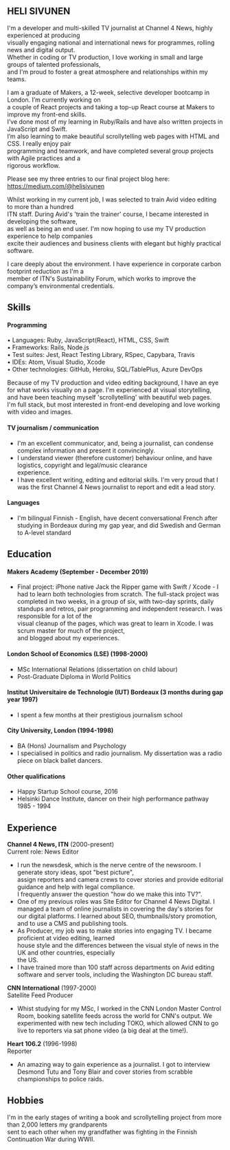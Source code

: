 ## HELI SIVUNEN

I'm a developer and multi-skilled TV journalist at Channel 4 News, highly experienced at producing  
visually engaging national and international news for programmes, rolling news and digital output.  
Whether in coding or TV production, I love working in small and large groups of talented professionals,  
and I'm proud to foster a great atmosphere and relationships within my teams.  

I am a graduate of Makers, a 12-week, selective developer bootcamp in London. I’m currently working on  
a couple of React projects and taking a top-up React course at Makers to improve my front-end skills.  
I’ve done most of my learning in Ruby/Rails and have also written projects in JavaScript and Swift.  
I’m also learning to make beautiful scrollytelling web pages with HTML and CSS. I really enjoy pair  
programming and teamwork, and have completed several group projects with Agile practices and a  
rigorous workflow.  

Please see my three entries to our final project blog here: https://medium.com/@helisivunen

Whilst working in my current job, I was selected to train Avid video editing to more than a hundred  
ITN staff. During Avid's 'train the trainer' course, I became interested in developing the software,  
as well as being an end user. I'm now hoping to use my TV production experience to help companies  
excite their audiences and business clients with elegant but highly practical software.  

I care deeply about the environment. I have experience in corporate carbon footprint reduction as I'm a  
member of ITN's Sustainability Forum, which works to improve the company’s environmental credentials.

## Skills

#### Programming

•	Languages: Ruby, JavaScript(React), HTML, CSS, Swift  
•	Frameworks: Rails, Node.js  
•	Test suites: Jest, React Testing Library, RSpec, Capybara, Travis  
•	IDEs: Atom, Visual Studio, Xcode  
•	Other technologies: GitHub, Heroku, SQL/TablePlus, Azure DevOps   

Because of my TV production and video editing background, I have an eye for what works visually on a page.
I'm experienced at visual storytelling, and have been teaching myself 'scrollytelling' with beautiful web pages.  
I'm full stack, but most interested in front-end developing and love working with video and images.

#### TV journalism / communication

- I'm an excellent communicator, and, being a journalist, can condense complex information and present it convincingly.
- I understand viewer (therefore customer) behaviour online, and have logistics, copyright and legal/music clearance  
  experience.
- I have excellent writing, editing and editorial skills. I'm very proud that I was the first Channel 4 News 
  journalist to report and edit a lead story.

#### Languages

- I'm bilingual Finnish - English, have decent conversational French after studying in Bordeaux during my 
gap year, and did Swedish and German to A-level standard

## Education

#### Makers Academy (September - December 2019)

- Final project: iPhone native Jack the Ripper game with Swift / Xcode - I had to learn both technologies 
from scratch. The full-stack project was completed in two weeks, in a group of six, with two-day sprints, 
daily standups and retros, pair programming and independent research.  I was responsible for a lot of the  
visual cleanup of the pages, which was great to learn in Xcode. I was scrum master for much of the project,  
and blogged about my experiences.

#### London School of Economics (LSE) (1998-2000)

- MSc International Relations (dissertation on child labour)
- Post-Graduate Diploma in World Politics

#### Institut Universitaire de Technologie (IUT) Bordeaux (3 months during gap year 1997)

- I spent a few months at their prestigious journalism school

#### City University, London (1994-1998)

- BA (Hons) Journalism and Psychology
- I specialised in politics and radio journalism. My dissertation was a radio piece on black ballet dancers.

#### Other qualifications

- Happy Startup School course, 2016 
- Helsinki Dance Institute, dancer on their high performance pathway 1985 - 1994

## Experience

**Channel 4 News, ITN** (2000-present)    
Current role: News Editor 
- I run the newsdesk, which is the nerve centre of the newsroom. I generate story ideas, spot "best picture",  
assign reporters and camera crews to cover stories and provide editorial guidance and help with legal compliance.  
I frequently answer the question "how do we make this into TV?".
- One of my previous roles was Site Editor for Channel 4 News Digital. I managed a team of online journalists 
in covering the day's stories for our digital platforms. I learned about SEO, thumbnails/story promotion, 
and to use a CMS and publishing tools.
- As Producer, my job was to make stories into engaging TV. I became proficient at video editing, learned  
house style and the differences between the visual style of news in the UK and other countries, especially  
the US.
- I have trained more than 100 staff across departments on Avid editing software and server tools, including 
the Washington DC bureau staff.

**CNN International** (1997-2000)   
Satellite Feed Producer
-	Whist studying for my MSc, I worked in the CNN London Master Control Room, booking satellite feeds across 
the world for CNN's output. We experimented with new tech including TOKO, which allowed CNN to go live to 
reporters via sat phone video (a big deal at the time!).

**Heart 106.2** (1996-1998)   
Reporter 
- An amazing way to gain experience as a journalist. I got to interview Desmond Tutu and Tony Blair and cover 
stories from scrabble championships to police raids.

## Hobbies
I'm in the early stages of writing a book and scrollytelling project from more than 2,000 letters my grandparents  
sent to each other when my grandfather was fighting in the Finnish Continuation War during WWII.
